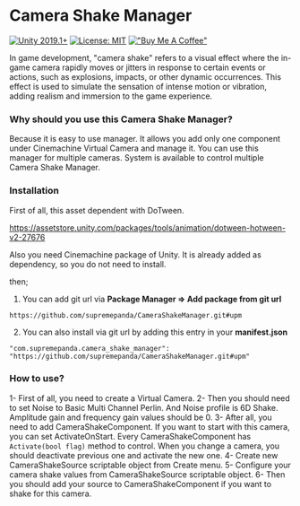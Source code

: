 # Camera Shake Manager

[![Unity 2019.1+](https://img.shields.io/badge/unity-2019.1%2B-blue.svg)](https://unity3d.com/get-unity/download)
[![License: MIT](https://img.shields.io/badge/License-MIT-brightgreen.svg)](https://github.com/supremepanda/CameraShakeManager/blob/master/LICENSE)
[!["Buy Me A Coffee"](https://www.buymeacoffee.com/assets/img/custom_images/orange_img.png)](https://www.buymeacoffee.com/furkanbaldir)

In game development, "camera shake" refers to a visual effect where the in-game camera rapidly moves or jitters in response to certain events or actions, such as explosions, impacts, or other dynamic occurrences. This effect is used to simulate the sensation of intense motion or vibration, adding realism and immersion to the game experience.

### Why should you use this Camera Shake Manager?

Because it is easy to use manager. It allows you add only one component under Cinemachine Virtual Camera and manage it. You can use this manager for multiple cameras. System is available to control multiple Camera Shake Manager.

### Installation

First of all, this asset dependent with DoTween.

https://assetstore.unity.com/packages/tools/animation/dotween-hotween-v2-27676

Also you need Cinemachine package of Unity. It is already added as dependency, so you do not need to install.

then;

1. You can add git url via **Package Manager => Add package from git url**
```
https://github.com/supremepanda/CameraShakeManager.git#upm
```

2. You can also install via git url by adding this entry in your **manifest.json**
```
"com.supremepanda.camera_shake_manager": "https://github.com/supremepanda/CameraShakeManager.git#upm"
```

### How to use?

1- First of all, you need to create a Virtual Camera.
2- Then you should need to set Noise to Basic Multi Channel Perlin. And Noise profile is 6D Shake. Amplitude gain and frequency gain values should be 0.
3- After all, you need to add CameraShakeComponent. If you want to start with this camera, you can set ActivateOnStart. Every CameraShakeComponent has ```Activate(bool flag)``` method to control. When you change a camera, you should deactivate previous one and activate the new one. 
4- Create new CameraShakeSource scriptable object from Create menu. 
5- Configure your camera shake values from CameraShakeSource scriptable object.
6- Then you should add your source to CameraShakeComponent if you want to shake for this camera.
